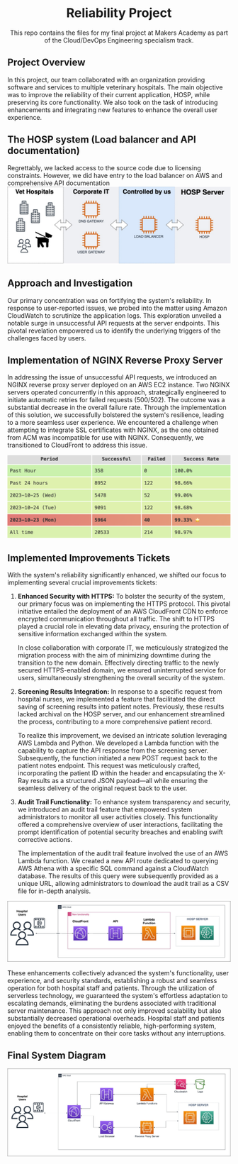 <h1 align="center">
Reliability Project
</h1>

<p align='center'>This repo contains the files for my final project at Makers Academy as part of the Cloud/DevOps Engineering specialism track.</p>

## Project Overview

In this project, our team collaborated with an organization providing software and services to multiple veterinary hospitals. The main objective was to improve the reliability of their current application, HOSP, while preserving its core functionality. We also took on the task of introducing enhancements and integrating new features to enhance the overall user experience.

## The HOSP system (Load balancer and API documentation)

Regrettably, we lacked access to the source code due to licensing constraints. However, we did have entry to the load balancer on AWS and comprehensive API documentation</br>
![HOSP Diagram](/diagrams/HOSP-diagram.jpg)

## Approach and Investigation

Our primary concentration was on fortifying the system's reliability. In response to user-reported issues, we probed into the matter using Amazon CloudWatch to scrutinize the application logs. This exploration unveiled a notable surge in unsuccessful API requests at the server endpoints. This pivotal revelation empowered us to identify the underlying triggers of the challenges faced by users.

## Implementation of NGINX Reverse Proxy Server

In addressing the issue of unsuccessful API requests, we introduced an NGINX reverse proxy server deployed on an AWS EC2 instance. Two NGINX servers operated concurrently in this approach, strategically engineered to initiate automatic retries for failed requests (500/502). The outcome was a substantial decrease in the overall failure rate. Through the implementation of this solution, we successfully bolstered the system's resilience, leading to a more seamless user experience. We encountered a challenge when attempting to integrate SSL certificates with NGINX, as the one obtained from ACM was incompatible for use with NGINX. Consequently, we transitioned to CloudFront to address this issue.

![dashboard](/diagrams/dashboard.png)

## Implemented Improvements Tickets

With the system's reliability significantly enhanced, we shifted our focus to implementing several crucial improvements tickets:

1. **Enhanced Security with HTTPS:**
   To bolster the security of the system, our primary focus was on implementing the HTTPS protocol. This pivotal initiative entailed the deployment of an AWS CloudFront CDN to enforce encrypted communication throughout all traffic. The shift to HTTPS played a crucial role in elevating data privacy, ensuring the protection of sensitive information exchanged within the system.

   In close collaboration with corporate IT, we meticulously strategized the migration process with the aim of minimizing downtime during the transition to the new domain. Effectively directing traffic to the newly secured HTTPS-enabled domain, we ensured uninterrupted service for users, simultaneously strengthening the overall security of the system.

2. **Screening Results Integration:**
   In response to a specific request from hospital nurses, we implemented a feature that facilitated the direct saving of screening results into patient notes. Previously, these results lacked archival on the HOSP server, and our enhancement streamlined the process, contributing to a more comprehensive patient record.

   To realize this improvement, we devised an intricate solution leveraging AWS Lambda and Python. We developed a Lambda function with the capability to capture the API response from the screening server. Subsequently, the function initiated a new POST request back to the patient notes endpoint. This request was meticulously crafted, incorporating the patient ID within the header and encapsulating the X-Ray results as a structured JSON payload—all while ensuring the seamless delivery of the original request back to the user.

3. **Audit Trail Functionality:**
   To enhance system transparency and security, we introduced an audit trail feature that empowered system administrators to monitor all user activities closely. This functionality offered a comprehensive overview of user interactions, facilitating the prompt identification of potential security breaches and enabling swift corrective actions.

   The implementation of the audit trail feature involved the use of an AWS Lambda function. We created a new API route dedicated to querying AWS Athena with a specific SQL command against a CloudWatch database. The results of this query were subsequently provided as a unique URL, allowing administrators to download the audit trail as a CSV file for in-depth analysis.

![Improvements diagram](/diagrams/cloudfront-lambdas.jpg)

These enhancements collectively advanced the system's functionality, user experience, and security standards, establishing a robust and seamless operation for both hospital staff and patients. Through the utilization of serverless technology, we guaranteed the system's effortless adaptation to escalating demands, eliminating the burdens associated with traditional server maintenance. This approach not only improved scalability but also substantially decreased operational overheads. Hospital staff and patients enjoyed the benefits of a consistently reliable, high-performing system, enabling them to concentrate on their core tasks without any interruptions.

## Final System Diagram

![Final diagram](/diagrams/Final-diagram.jpg)
